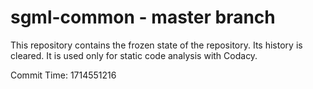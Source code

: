# sgml-common - master branch

This repository contains the frozen state of the repository.
Its history is cleared. It is used only for static code
analysis with Codacy.

Commit Time: 1714551216